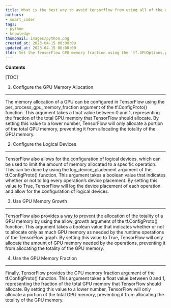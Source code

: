 ```yaml
---
title: What is the best way to avoid tensorflow from using all of the gpu memory?
authors:
- smart_coder
tags:
- python
- knowledge
thumbnail: images/python.png
created_at: 2023-04-15 00:00:00
updated_at: 2023-04-15 00:00:00
tldr: Set the TensorFlow GPU memory fraction using the `tf.GPUOptions.per\_process\_gpu\_memory\_fraction` parameter.
---
```


**Contents**

[TOC]

1. Configure the GPU Memory Allocation
-------------------------------------
The memory allocation of a GPU can be configured in TensorFlow using the per_process_gpu_memory_fraction argument of the tf.ConfigProto() function. This argument takes a float value between 0 and 1, representing the fraction of the total GPU memory that TensorFlow should allocate. By setting this value to a lower number, TensorFlow will only allocate a portion of the total GPU memory, preventing it from allocating the totality of the GPU memory.

2. Configure the Logical Devices
--------------------------------
TensorFlow also allows for the configuration of logical devices, which can be used to limit the amount of memory allocated to a specific operation. This can be done by using the log_device_placement argument of the tf.ConfigProto() function. This argument takes a boolean value that indicates whether or not to log every operation’s device placement. By setting this value to True, TensorFlow will log the device placement of each operation and allow for the configuration of logical devices.

3. Use GPU Memory Growth
------------------------
TensorFlow also provides a way to prevent the allocation of the totality of a GPU memory by using the allow_growth argument of the tf.ConfigProto() function. This argument takes a boolean value that indicates whether or not to allocate only as much GPU memory as needed by the runtime operations of the TensorFlow graph. By setting this value to True, TensorFlow will only allocate the amount of GPU memory needed by the operations, preventing it from allocating the totality of the GPU memory.

4. Use the GPU Memory Fraction
------------------------------
Finally, TensorFlow provides the GPU memory fraction argument of the tf.ConfigProto() function. This argument takes a float value between 0 and 1, representing the fraction of the total GPU memory that TensorFlow should allocate. By setting this value to a lower number, TensorFlow will only allocate a portion of the total GPU memory, preventing it from allocating the totality of the GPU memory.
